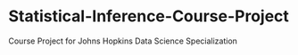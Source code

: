 # Statistical-Inference-Course-Project
Course Project for Johns Hopkins Data Science Specialization
